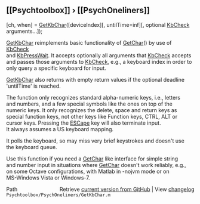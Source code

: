 ## [[Psychtoolbox]] &#8250; [[PsychOneliners]]

[ch, when] = [GetKbChar](GetKbChar)([deviceIndex][, untilTime=inf][, optional [KbCheck](KbCheck) arguments...]);  
  
[GetKbChar](GetKbChar) reimplements basic functionality of [GetChar](GetChar)() by use of [KbCheck](KbCheck)  
and [KbPressWait](KbPressWait). It accepts optionally all arguments that [KbCheck](KbCheck) accepts  
and passes those arguments to [KbCheck](KbCheck), e.g., a keyboard index in order to  
only query a specific keyboard for input.  
  
[GetKbChar](GetKbChar) also returns with empty return values if the optional deadline  
'untilTime' is reached.  
  
The function only recognizes standard alpha-numeric keys, i.e., letters  
and numbers, and a few special symbols like the ones on top of the  
numeric keys. It only recognizes the delete, space and return keys as  
special function keys, not other keys like Function keys, CTRL, ALT or  
cursor keys. Pressing the [ESCape](ESCape) key will also terminate input.  
It always assumes a US keyboard mapping.  
  
It polls the keyboard, so may miss very brief keystrokes and doesn't use  
the keyboard queue.  
  
Use this function if you need a [GetChar](GetChar) like interface for simple string  
and number input in situations where [GetChar](GetChar) doesn't work reliably, e.g.,  
on some Octave configurations, with Matlab in -nojvm mode or on  
MS-Windows Vista or Windows-7.  
  




<div class="code_header" style="text-align:right;">
  <span style="float:left;">Path&nbsp;&nbsp;</span> <span class="counter">Retrieve <a href=
  "https://raw.github.com/Psychtoolbox-3/Psychtoolbox-3/beta/Psychtoolbox/PsychOneliners/GetKbChar.m">current version from GitHub</a> | View <a href=
  "https://github.com/Psychtoolbox-3/Psychtoolbox-3/commits/beta/Psychtoolbox/PsychOneliners/GetKbChar.m">changelog</a></span>
</div>
<div class="code">
  <code>Psychtoolbox/PsychOneliners/GetKbChar.m</code>
</div>

